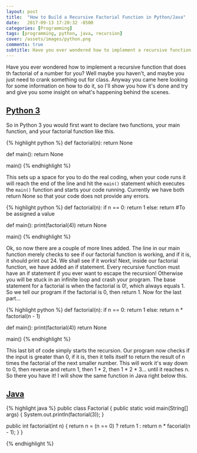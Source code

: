 ```yaml
---
layout: post
title:  "How to Build a Recursive Factorial Function in Python/Java"
date:   2017-09-13 17:20:32 -0500
categories: [Programming]
tags: [programming, python, java, recursion]
cover: /assets/images/python.png
comments: true
subtitle: Have you ever wondered how to implement a recursive function that does th factorial of a number for you? Well maybe you haven't...
---
```

Have you ever wondered how to implement a recursive function that does th factorial of a number for you? Well maybe you haven't, and maybe you just need to crank something out for class. Anyway you came here looking for some information on how to do it, so I'll show you how it's done and try and give you some insight on what's happening behind the scenes.

<u>Python 3</u>
---------------
So in Python 3 you would first want to declare two functions, your main function, and your factorial function like this.

{% highlight python %}
def factorial(n):
  return None

def main():
  return None

main()
{% endhighlight %}

This sets up a space for you to do the real coding, when your code runs it will reach the end of the line and hit the `main()` statement which executes the `main()` function and starts your code running. Currently we have both return None so that your code does not provide any errors.

{% highlight python %}
def factorial(n):
  if n == 0:
    return 1
  else:
   return #To be assigned a value

def main():
  print(factorial(4))
  return None

main()
{% endhighlight %}

Ok, so now there are a couple of more lines added. The line in our main function merely checks to see if our factorial function is working, and if it is, it should print out 24. We shall see if it works! Next, inside our factorial function, we have added an if statement. Every recursive function must have an if statement if you ever want to escape the recursion! Otherwise you will be stuck in an infinite loop and crash your program. The base statement for a factorial is when the factorial is 0!, which always equals 1. So we tell our program if the factorial is 0, then return 1. Now for the last part...

{% highlight python %}
def factorial(n):
  if n == 0:
    return 1
  else:
   return n * factorial(n - 1)

def main():
  print(factorial(4))
  return None

main()
{% endhighlight %}

This last bit of code simply starts the recursion. Our program now checks if the input is greater than 0, if it is, then it tells itself to return the result of n times the factorial of the next smaller number. This will work it's way down to 0, then reverse and return 1, then 1 * 2, then 1 * 2 * 3... until it reaches n. So there you have it! I will show the same function in Java right below this.

<u>Java</u>
-----------

{% highlight java %}
public class Factorial {
  public static void main(String[] args) {
    System.out.println(factorial(3));
  }

  public int factorial(int n) {
    return n = (n == 0) ? return 1 : return n * facorial(n - 1);
  }
}

{% endhighlight %}

